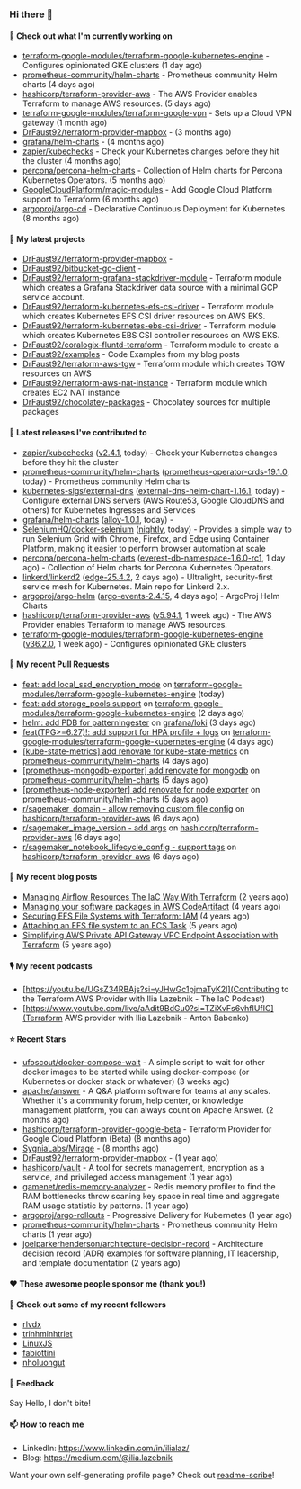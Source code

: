 ### Hi there 👋

#### 👷 Check out what I'm currently working on

- [terraform-google-modules/terraform-google-kubernetes-engine](https://github.com/terraform-google-modules/terraform-google-kubernetes-engine) - Configures opinionated GKE clusters (1 day ago)
- [prometheus-community/helm-charts](https://github.com/prometheus-community/helm-charts) - Prometheus community Helm charts (4 days ago)
- [hashicorp/terraform-provider-aws](https://github.com/hashicorp/terraform-provider-aws) - The AWS Provider enables Terraform to manage AWS resources. (5 days ago)
- [terraform-google-modules/terraform-google-vpn](https://github.com/terraform-google-modules/terraform-google-vpn) - Sets up a Cloud VPN gateway (1 month ago)
- [DrFaust92/terraform-provider-mapbox](https://github.com/DrFaust92/terraform-provider-mapbox) -  (3 months ago)
- [grafana/helm-charts](https://github.com/grafana/helm-charts) -  (4 months ago)
- [zapier/kubechecks](https://github.com/zapier/kubechecks) - Check your Kubernetes changes before they hit the cluster (4 months ago)
- [percona/percona-helm-charts](https://github.com/percona/percona-helm-charts) - Collection of Helm charts for Percona Kubernetes Operators. (5 months ago)
- [GoogleCloudPlatform/magic-modules](https://github.com/GoogleCloudPlatform/magic-modules) - Add Google Cloud Platform support to Terraform (6 months ago)
- [argoproj/argo-cd](https://github.com/argoproj/argo-cd) - Declarative Continuous Deployment for Kubernetes (8 months ago)

#### 🌱 My latest projects

- [DrFaust92/terraform-provider-mapbox](https://github.com/DrFaust92/terraform-provider-mapbox) - 
- [DrFaust92/bitbucket-go-client](https://github.com/DrFaust92/bitbucket-go-client) - 
- [DrFaust92/terraform-grafana-stackdriver-module](https://github.com/DrFaust92/terraform-grafana-stackdriver-module) - Terraform module which creates a Grafana Stackdriver data source with a minimal GCP service account.
- [DrFaust92/terraform-kubernetes-efs-csi-driver](https://github.com/DrFaust92/terraform-kubernetes-efs-csi-driver) - Terraform module which creates Kubernetes EFS CSI driver resources on AWS EKS.
- [DrFaust92/terraform-kubernetes-ebs-csi-driver](https://github.com/DrFaust92/terraform-kubernetes-ebs-csi-driver) - Terraform module which creates Kubernetes EBS CSI controller resources on AWS EKS.
- [DrFaust92/coralogix-fluntd-terraform](https://github.com/DrFaust92/coralogix-fluntd-terraform) - Terraform module to create a 
- [DrFaust92/examples](https://github.com/DrFaust92/examples) - Code Examples from my blog posts
- [DrFaust92/terraform-aws-tgw](https://github.com/DrFaust92/terraform-aws-tgw) - Terraform module which creates TGW resources on AWS
- [DrFaust92/terraform-aws-nat-instance](https://github.com/DrFaust92/terraform-aws-nat-instance) - Terraform module which creates EC2 NAT instance
- [DrFaust92/chocolatey-packages](https://github.com/DrFaust92/chocolatey-packages) - Chocolatey sources for multiple packages

#### 🔭 Latest releases I've contributed to

- [zapier/kubechecks](https://github.com/zapier/kubechecks) ([v2.4.1](https://github.com/zapier/kubechecks/releases/tag/v2.4.1), today) - Check your Kubernetes changes before they hit the cluster
- [prometheus-community/helm-charts](https://github.com/prometheus-community/helm-charts) ([prometheus-operator-crds-19.1.0](https://github.com/prometheus-community/helm-charts/releases/tag/prometheus-operator-crds-19.1.0), today) - Prometheus community Helm charts
- [kubernetes-sigs/external-dns](https://github.com/kubernetes-sigs/external-dns) ([external-dns-helm-chart-1.16.1](https://github.com/kubernetes-sigs/external-dns/releases/tag/external-dns-helm-chart-1.16.1), today) - Configure external DNS servers (AWS Route53, Google CloudDNS and others) for Kubernetes Ingresses and Services
- [grafana/helm-charts](https://github.com/grafana/helm-charts) ([alloy-1.0.1](https://github.com/grafana/helm-charts/releases/tag/alloy-1.0.1), today) - 
- [SeleniumHQ/docker-selenium](https://github.com/SeleniumHQ/docker-selenium) ([nightly](https://github.com/SeleniumHQ/docker-selenium/releases/tag/nightly), today) - Provides a simple way to run Selenium Grid with Chrome, Firefox, and Edge using Container Platform, making it easier to perform browser automation at scale
- [percona/percona-helm-charts](https://github.com/percona/percona-helm-charts) ([everest-db-namespace-1.6.0-rc1](https://github.com/percona/percona-helm-charts/releases/tag/everest-db-namespace-1.6.0-rc1), 1 day ago) - Collection of Helm charts for Percona Kubernetes Operators.
- [linkerd/linkerd2](https://github.com/linkerd/linkerd2) ([edge-25.4.2](https://github.com/linkerd/linkerd2/releases/tag/edge-25.4.2), 2 days ago) - Ultralight, security-first service mesh for Kubernetes. Main repo for Linkerd 2.x.
- [argoproj/argo-helm](https://github.com/argoproj/argo-helm) ([argo-events-2.4.15](https://github.com/argoproj/argo-helm/releases/tag/argo-events-2.4.15), 4 days ago) - ArgoProj Helm Charts
- [hashicorp/terraform-provider-aws](https://github.com/hashicorp/terraform-provider-aws) ([v5.94.1](https://github.com/hashicorp/terraform-provider-aws/releases/tag/v5.94.1), 1 week ago) - The AWS Provider enables Terraform to manage AWS resources.
- [terraform-google-modules/terraform-google-kubernetes-engine](https://github.com/terraform-google-modules/terraform-google-kubernetes-engine) ([v36.2.0](https://github.com/terraform-google-modules/terraform-google-kubernetes-engine/releases/tag/v36.2.0), 1 week ago) - Configures opinionated GKE clusters

#### 🔨 My recent Pull Requests

- [feat: add local_ssd_encryption_mode](https://github.com/terraform-google-modules/terraform-google-kubernetes-engine/pull/2328) on [terraform-google-modules/terraform-google-kubernetes-engine](https://github.com/terraform-google-modules/terraform-google-kubernetes-engine) (today)
- [feat: add storage_pools support](https://github.com/terraform-google-modules/terraform-google-kubernetes-engine/pull/2326) on [terraform-google-modules/terraform-google-kubernetes-engine](https://github.com/terraform-google-modules/terraform-google-kubernetes-engine) (2 days ago)
- [helm: add PDB for patternIngester](https://github.com/grafana/loki/pull/17058) on [grafana/loki](https://github.com/grafana/loki) (3 days ago)
- [feat(TPG&gt;=6.27)!: add support for HPA profile &#43; logs](https://github.com/terraform-google-modules/terraform-google-kubernetes-engine/pull/2323) on [terraform-google-modules/terraform-google-kubernetes-engine](https://github.com/terraform-google-modules/terraform-google-kubernetes-engine) (4 days ago)
- [[kube-state-metrics] add renovate for kube-state-metrics](https://github.com/prometheus-community/helm-charts/pull/5520) on [prometheus-community/helm-charts](https://github.com/prometheus-community/helm-charts) (4 days ago)
- [[prometheus-mongodb-exporter] add renovate for mongodb](https://github.com/prometheus-community/helm-charts/pull/5518) on [prometheus-community/helm-charts](https://github.com/prometheus-community/helm-charts) (5 days ago)
- [[prometheus-node-exporter] add renovate for node exporter](https://github.com/prometheus-community/helm-charts/pull/5517) on [prometheus-community/helm-charts](https://github.com/prometheus-community/helm-charts) (5 days ago)
- [r/sagemaker_domain - allow removing custom file config](https://github.com/hashicorp/terraform-provider-aws/pull/42144) on [hashicorp/terraform-provider-aws](https://github.com/hashicorp/terraform-provider-aws) (6 days ago)
- [r/sagemaker_image_version - add args](https://github.com/hashicorp/terraform-provider-aws/pull/42143) on [hashicorp/terraform-provider-aws](https://github.com/hashicorp/terraform-provider-aws) (6 days ago)
- [r/sagemaker_notebook_lifecycle_config - support tags](https://github.com/hashicorp/terraform-provider-aws/pull/42141) on [hashicorp/terraform-provider-aws](https://github.com/hashicorp/terraform-provider-aws) (6 days ago)

#### 📜 My recent blog posts

- [Managing Airflow Resources The IaC Way With Terraform](https://engineering.placer.ai/managing-airflow-resources-the-iac-way-with-terraform-ea5b8db573ad?source=rss-cac402f06fa8------2) (2 years ago)
- [Managing your software packages in AWS CodeArtifact](https://medium.com/@ilia.lazebnik/managing-your-software-packages-in-aws-codeartifact-12d00053e243?source=rss-cac402f06fa8------2) (4 years ago)
- [Securing EFS File Systems with Terraform: IAM](https://medium.com/@ilia.lazebnik/securing-efs-file-systems-with-terraform-iam-d2a066c198ab?source=rss-cac402f06fa8------2) (4 years ago)
- [Attaching an EFS file system to an ECS Task](https://medium.com/@ilia.lazebnik/attaching-an-efs-file-system-to-an-ecs-task-7bd15b76a6ef?source=rss-cac402f06fa8------2) (5 years ago)
- [Simplifying AWS Private API Gateway VPC Endpoint Association with Terraform](https://medium.com/@ilia.lazebnik/simplifying-aws-private-api-gateway-vpc-endpoint-association-with-terraform-b379a247afbf?source=rss-cac402f06fa8------2) (5 years ago)

#### 🎙️ My recent podcasts
- [https://youtu.be/UGsZ34RBAjs?si=yJHwGc1pjmaTyK2l](Contributing to the Terraform AWS Provider with Ilia Lazebnik - The IaC Podcast)
- [https://www.youtube.com/live/aAdit9BdGu0?si=TZiXvFs6vhfIUfIC](Terraform AWS provider with Ilia Lazebnik - Anton Babenko)

#### ⭐ Recent Stars

- [ufoscout/docker-compose-wait](https://github.com/ufoscout/docker-compose-wait) - A simple script to wait for other docker images to be started while using docker-compose (or Kubernetes or docker stack or whatever) (3 weeks ago)
- [apache/answer](https://github.com/apache/answer) - A Q&amp;A platform software for teams at any scales. Whether it&#39;s a community forum, help center, or knowledge management platform, you can always count on Apache Answer. (2 months ago)
- [hashicorp/terraform-provider-google-beta](https://github.com/hashicorp/terraform-provider-google-beta) - Terraform Provider for Google Cloud Platform (Beta) (8 months ago)
- [SygniaLabs/Mirage](https://github.com/SygniaLabs/Mirage) -  (8 months ago)
- [DrFaust92/terraform-provider-mapbox](https://github.com/DrFaust92/terraform-provider-mapbox) -  (1 year ago)
- [hashicorp/vault](https://github.com/hashicorp/vault) - A tool for secrets management, encryption as a service, and privileged access management (1 year ago)
- [gamenet/redis-memory-analyzer](https://github.com/gamenet/redis-memory-analyzer) - Redis memory profiler to find the RAM bottlenecks throw scaning key space in real time and aggregate RAM usage statistic by patterns. (1 year ago)
- [argoproj/argo-rollouts](https://github.com/argoproj/argo-rollouts) - Progressive Delivery for Kubernetes (1 year ago)
- [prometheus-community/helm-charts](https://github.com/prometheus-community/helm-charts) - Prometheus community Helm charts (1 year ago)
- [joelparkerhenderson/architecture-decision-record](https://github.com/joelparkerhenderson/architecture-decision-record) - Architecture decision record (ADR) examples for software planning, IT leadership, and template documentation (2 years ago)

#### ❤️ These awesome people sponsor me (thank you!)


#### 👯 Check out some of my recent followers

- [rlvdx](https://github.com/rlvdx)
- [trinhminhtriet](https://github.com/trinhminhtriet)
- [LinuxJS](https://github.com/LinuxJS)
- [fabiottini](https://github.com/fabiottini)
- [nholuongut](https://github.com/nholuongut)

#### 💬 Feedback

Say Hello, I don't bite!

#### 📫 How to reach me

- LinkedIn: https://www.linkedin.com/in/ilialaz/
- Blog: https://medium.com/@ilia.lazebnik

Want your own self-generating profile page? Check out [readme-scribe](https://github.com/muesli/readme-scribe)!



